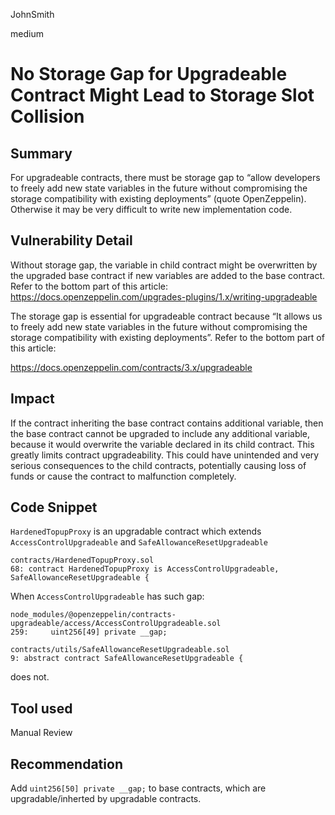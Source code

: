 JohnSmith

medium

# No Storage Gap for Upgradeable Contract Might Lead to Storage Slot Collision

## Summary
For upgradeable contracts, there must be storage gap to “allow developers to freely add new state variables in the future without compromising the storage compatibility with existing deployments” (quote OpenZeppelin). Otherwise it may be very difficult to write new implementation code. 
## Vulnerability Detail
Without storage gap, the variable in child contract might be overwritten by the upgraded base contract if new variables are added to the base contract.
Refer to the bottom part of this article: https://docs.openzeppelin.com/upgrades-plugins/1.x/writing-upgradeable

The storage gap is essential for upgradeable contract because “It allows us to freely add new state variables in the future without compromising the storage compatibility with existing deployments”. Refer to the bottom part of this article:

https://docs.openzeppelin.com/contracts/3.x/upgradeable
## Impact
   If the contract inheriting the base contract contains additional variable, then the base contract cannot be upgraded to include any additional variable, because it would overwrite the variable declared in its child contract. This greatly limits contract upgradeability.
   This could have unintended and very serious consequences to the child contracts, potentially causing loss of funds or cause the contract to malfunction completely.
## Code Snippet
`HardenedTopupProxy` is an upgradable contract which extends  `AccessControlUpgradeable` and `SafeAllowanceResetUpgradeable`
```solidity
contracts/HardenedTopupProxy.sol
68: contract HardenedTopupProxy is AccessControlUpgradeable, SafeAllowanceResetUpgradeable {
```
When `AccessControlUpgradeable` has such gap:
```solidity
node_modules/@openzeppelin/contracts-upgradeable/access/AccessControlUpgradeable.sol
259:     uint256[49] private __gap;
```

```
contracts/utils/SafeAllowanceResetUpgradeable.sol
9: abstract contract SafeAllowanceResetUpgradeable {
```
 does not.

## Tool used

Manual Review

## Recommendation
Add `uint256[50] private __gap;` to base contracts, which are upgradable/inherted by upgradable contracts.
